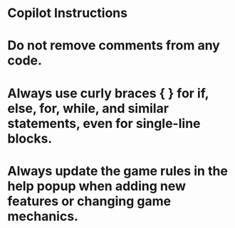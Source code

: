 # Copilot Instructions
# Do not remove comments from any code.
# Always use curly braces { } for if, else, for, while, and similar statements, even for single-line blocks.
# Always update the game rules in the help popup when adding new features or changing game mechanics.
